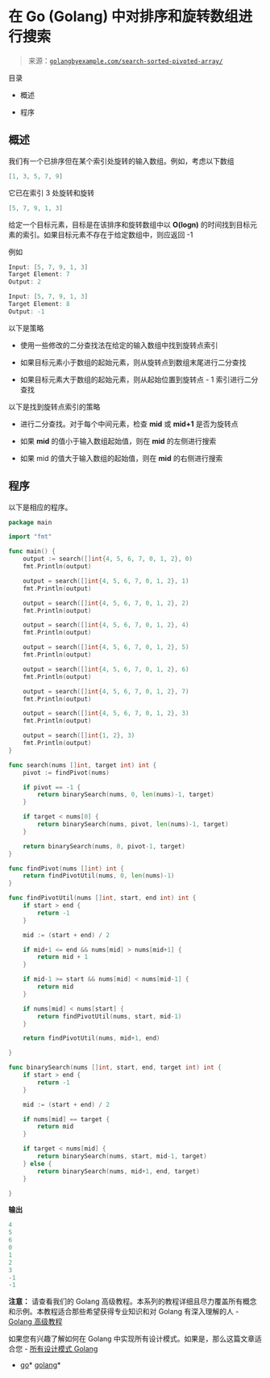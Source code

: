 <!--yml

类别：未分类

日期：2024-10-13 06:43:50

-->

# 在 Go (Golang) 中对排序和旋转数组进行搜索

> 来源：[`golangbyexample.com/search-sorted-pivoted-array/`](https://golangbyexample.com/search-sorted-pivoted-array/)

目录

+   概述

+   程序

## **概述**

我们有一个已排序但在某个索引处旋转的输入数组。例如，考虑以下数组

```go
[1, 3, 5, 7, 9]
```

它已在索引 3 处旋转和旋转

```go
[5, 7, 9, 1, 3]
```

给定一个目标元素，目标是在该排序和旋转数组中以 **O(logn)** 的时间找到目标元素的索引。如果目标元素不存在于给定数组中，则应返回 -1

例如

```go
Input: [5, 7, 9, 1, 3]
Target Element: 7
Output: 2

Input: [5, 7, 9, 1, 3]
Target Element: 8
Output: -1
```

以下是策略

+   使用一些修改的二分查找法在给定的输入数组中找到旋转点索引

+   如果目标元素小于数组的起始元素，则从旋转点到数组末尾进行二分查找

+   如果目标元素大于数组的起始元素，则从起始位置到旋转点 - 1 索引进行二分查找

以下是找到旋转点索引的策略

+   进行二分查找。对于每个中间元素，检查 **mid** 或 **mid+1** 是否为旋转点

+   如果 **mid** 的值小于输入数组起始值，则在 **mid** 的左侧进行搜索

+   如果 mid 的值大于输入数组的起始值，则在 **mid** 的右侧进行搜索

## **程序**

以下是相应的程序。

```go
package main

import "fmt"

func main() {
	output := search([]int{4, 5, 6, 7, 0, 1, 2}, 0)
	fmt.Println(output)

	output = search([]int{4, 5, 6, 7, 0, 1, 2}, 1)
	fmt.Println(output)

	output = search([]int{4, 5, 6, 7, 0, 1, 2}, 2)
	fmt.Println(output)

	output = search([]int{4, 5, 6, 7, 0, 1, 2}, 4)
	fmt.Println(output)

	output = search([]int{4, 5, 6, 7, 0, 1, 2}, 5)
	fmt.Println(output)

	output = search([]int{4, 5, 6, 7, 0, 1, 2}, 6)
	fmt.Println(output)

	output = search([]int{4, 5, 6, 7, 0, 1, 2}, 7)
	fmt.Println(output)

	output = search([]int{4, 5, 6, 7, 0, 1, 2}, 3)
	fmt.Println(output)

	output = search([]int{1, 2}, 3)
	fmt.Println(output)
}

func search(nums []int, target int) int {
	pivot := findPivot(nums)

	if pivot == -1 {
		return binarySearch(nums, 0, len(nums)-1, target)
	}

	if target < nums[0] {
		return binarySearch(nums, pivot, len(nums)-1, target)
	}

	return binarySearch(nums, 0, pivot-1, target)
}

func findPivot(nums []int) int {
	return findPivotUtil(nums, 0, len(nums)-1)
}

func findPivotUtil(nums []int, start, end int) int {
	if start > end {
		return -1
	}

	mid := (start + end) / 2

	if mid+1 <= end && nums[mid] > nums[mid+1] {
		return mid + 1
	}

	if mid-1 >= start && nums[mid] < nums[mid-1] {
		return mid
	}

	if nums[mid] < nums[start] {
		return findPivotUtil(nums, start, mid-1)
	}

	return findPivotUtil(nums, mid+1, end)

}

func binarySearch(nums []int, start, end, target int) int {
	if start > end {
		return -1
	}

	mid := (start + end) / 2

	if nums[mid] == target {
		return mid
	}

	if target < nums[mid] {
		return binarySearch(nums, start, mid-1, target)
	} else {
		return binarySearch(nums, mid+1, end, target)
	}

}
```

**输出**

```go
4
5
6
0
1
2
3
-1
-1
```

**注意：** 请查看我们的 Golang 高级教程。本系列的教程详细且尽力覆盖所有概念和示例。本教程适合那些希望获得专业知识和对 Golang 有深入理解的人 - [Golang 高级教程](https://golangbyexample.com/golang-comprehensive-tutorial/)

如果您有兴趣了解如何在 Golang 中实现所有设计模式。如果是，那么这篇文章适合您 - [所有设计模式 Golang](https://golangbyexample.com/all-design-patterns-golang/)

+   [go](https://golangbyexample.com/tag/go/)*   [golang](https://golangbyexample.com/tag/golang/)*
